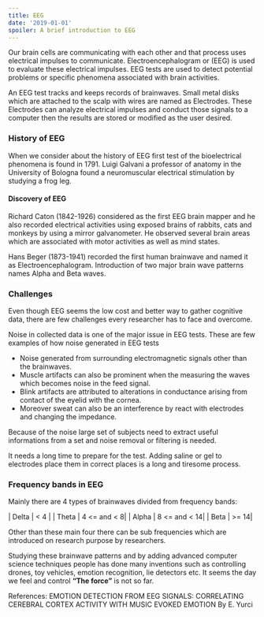 ```yaml
---
title: EEG
date: '2019-01-01'
spoiler: A brief introduction to EEG
---
```


Our brain cells are communicating with each other and that process uses electrical impulses to communicate. Electroencephalogram or (EEG) is used to evaluate these electrical impulses. EEG tests are used to detect potential problems or specific phenomena associated with brain activities.

An EEG test tracks and keeps records of brainwaves. Small metal disks which are attached to the scalp with wires are named as Electrodes. These Electrodes can analyze electrical impulses and conduct those signals to a computer then the results are stored or modified as the user desired.

### History of EEG

When we consider about the history of EEG first test of the bioelectrical phenomena is found in 1791. Luigi Galvani a professor of anatomy in the University of Bologna found a neuromuscular electrical stimulation by studying a frog leg.

#### Discovery of EEG

Richard Caton (1842-1926) considered as the first EEG brain mapper and he also recorded electrical activities using exposed brains of rabbits, cats and monkeys by using a mirror galvanometer. He observed several brain areas which are associated with motor activities as well as mind states.

Hans Beger (1873-1941) recorded the first human brainwave and named it as Electroencephalogram. Introduction of two major brain wave patterns names Alpha and Beta waves.

### Challenges

Even though EEG seems the low cost and better way to gather cognitive data, there are few challenges every researcher has to face and overcome.

Noise in collected data is one of the major issue in EEG tests. These are few examples of how noise generated in EEG tests

- Noise generated from surrounding electromagnetic signals other than the brainwaves.
- Muscle artifacts can also be prominent when the measuring the waves which becomes noise in the feed signal.
- Blink artifacts are attributed to alterations in conductance arising from contact of the eyelid with the cornea.
- Moreover sweat can also be an interference by react with electrodes and changing the impedance.

Because of the noise large set of subjects need to extract useful informations from a set and noise removal or filtering is needed.

It needs a long time to prepare for the test. Adding saline or gel to electrodes place them in correct places is a long and tiresome process.

### Frequency bands in EEG

Mainly there are 4 types of brainwaves divided from frequency bands:

| Delta |      < 4 |
| Theta |   4 <= and < 8|
| Alpha |    8 <= and < 14|
| Beta  |     >= 14|

Other than these main four there can be sub frequencies which are introduced on research purpose by researchers.

Studying these brainwave patterns and by adding advanced computer science techniques people has done many inventions such as controlling drones, toy vehicles, emotion recognition, lie detectors etc. It seems the day we feel and control **“The force”** is not so far.

References:
EMOTION DETECTION FROM EEG SIGNALS:
CORRELATING CEREBRAL CORTEX ACTIVITY WITH MUSIC EVOKED EMOTION
By E. Yurci